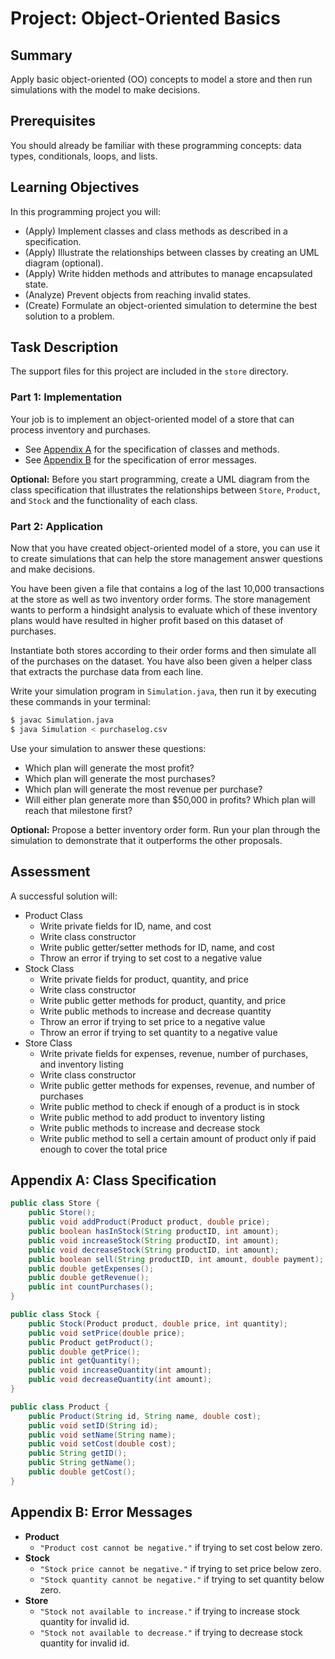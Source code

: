 # Project: Object-Oriented Basics

## Summary

Apply basic object-oriented (OO) concepts to model a store and then run simulations with the model to make decisions.

## Prerequisites

You should already be familiar with these programming concepts: data types, conditionals, loops, and lists.

## Learning Objectives

In this programming project you will:

- (Apply) Implement classes and class methods as described in a specification.
- (Apply) Illustrate the relationships between classes by creating an UML diagram (optional).
- (Apply) Write hidden methods and attributes to manage encapsulated state.
- (Analyze) Prevent objects from reaching invalid states.
- (Create) Formulate an object-oriented simulation to determine the best solution to a problem.

## Task Description

The support files for this project are included in the `store` directory.

### Part 1: Implementation

Your job is to implement an object-oriented model of a store that can process inventory and purchases.

- See [Appendix A](#appendix-a-class-specification) for the specification of classes and methods.
- See [Appendix B](#appendix-b-error-messages) for the specification of error messages.

**Optional:** Before you start programming, create a UML diagram from the class specification that illustrates the relationships between `Store`, `Product`, and `Stock` and the functionality of each class.

### Part 2: Application

Now that you have created object-oriented model of a store, you can use it to create simulations that can help the store management answer questions and make decisions.

You have been given a file that contains a log of the last 10,000 transactions at the store as well as two inventory order forms. The store management wants to perform a hindsight analysis to evaluate which of these inventory plans would have resulted in higher profit based on this dataset of purchases.

Instantiate both stores according to their order forms and then simulate all of the purchases on the dataset. You have also been given a helper class that extracts the purchase data from each line.

Write your simulation program in `Simulation.java`, then run it by executing these commands in your terminal:

```bash
$ javac Simulation.java
$ java Simulation < purchaselog.csv
```

Use your simulation to answer these questions:

- Which plan will generate the most profit?
- Which plan will generate the most purchases?
- Which plan will generate the most revenue per purchase?
- Will either plan generate more than $50,000 in profits? Which plan will reach that milestone first?

**Optional:** Propose a better inventory order form. Run your plan through the simulation to demonstrate that it outperforms the other proposals.

## Assessment

A successful solution will:

- Product Class
    - Write private fields for ID, name, and cost
    - Write class constructor
    - Write public getter/setter methods for ID, name, and cost
    - Throw an error if trying to set cost to a negative value
- Stock Class
    - Write private fields for product, quantity, and price
    - Write class constructor
    - Write public getter methods for product, quantity, and price
    - Write public methods to increase and decrease quantity
    - Throw an error if trying to set price to a negative value
    - Throw an error if trying to set quantity to a negative value
- Store Class
    - Write private fields for expenses, revenue, number of purchases, and inventory listing
    - Write class constructor
    - Write public getter methods for expenses, revenue, and number of purchases
    - Write public method to check if enough of a product is in stock
    - Write public method to add product to inventory listing
    - Write public methods to increase and decrease stock
    - Write public method to sell a certain amount of product only if paid enough to cover the total price

## Appendix A: Class Specification

```java
public class Store {
    public Store();
    public void addProduct(Product product, double price);
    public boolean hasInStock(String productID, int amount);
    public void increaseStock(String productID, int amount);
    public void decreaseStock(String productID, int amount);
    public boolean sell(String productID, int amount, double payment);
    public double getExpenses();
    public double getRevenue();
    public int countPurchases();
}

public class Stock {
    public Stock(Product product, double price, int quantity);
    public void setPrice(double price);
    public Product getProduct();
    public double getPrice();
    public int getQuantity();
    public void increaseQuantity(int amount);
    public void decreaseQuantity(int amount);
}

public class Product {
    public Product(String id, String name, double cost);
    public void setID(String id);
    public void setName(String name);
    public void setCost(double cost);
    public String getID();
    public String getName();
    public double getCost();
}
```

## Appendix B: Error Messages

- **Product**
    - `"Product cost cannot be negative."` if trying to set cost below zero.
- **Stock**
    - `"Stock price cannot be negative."` if trying to set price below zero.
    - `"Stock quantity cannot be negative."` if trying to set quantity below zero.
- **Store**
    - `"Stock not available to increase."` if trying to increase stock quantity for invalid id.
    - `"Stock not available to decrease."` if trying to decrease stock quantity for invalid id.
